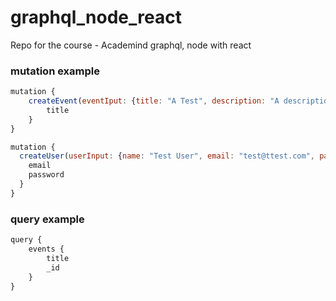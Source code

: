 # graphql_node_react

Repo for the course - Academind graphql, node with react

### mutation example

```javascript
mutation {
    createEvent(eventIput: {title: "A Test", description: "A description", price: 9.99, date: "2018-12-18T16:08:29.342Z"}) {
        title
    }
}

mutation {
  createUser(userInput: {name: "Test User", email: "test@ttest.com", password: "asdasdasd"}) {
    email
    password
  }
}
```

### query example

```javascript
query {
    events {
        title
        _id
    }
}
```
